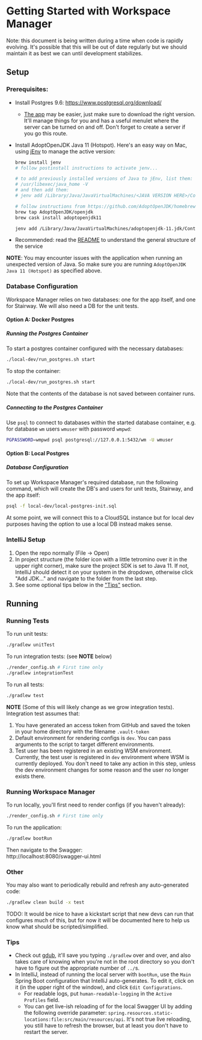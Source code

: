 # Getting Started with Workspace Manager

Note: this document is being written during a time when code is rapidly evolving. It's possible that this will be out of date regularly but we should maintain it as best we can until development stabilizes.

## Setup

### Prerequisites:

- Install Postgres 9.6: https://www.postgresql.org/download/
  - [The app](https://postgresapp.com/downloads.html) may be easier, just make sure to download the right version. It'll manage things for you and has a useful menulet where the server can be turned on and off. Don't forget to create a server if you go this route.
- Install AdoptOpenJDK Java 11 (Hotspot). Here's an easy way on Mac, using [jEnv](https://www.jenv.be/) to manage the active version:

    ```sh
    brew install jenv
    # follow postinstall instructions to activate jenv...
    
    # to add previously installed versions of Java to jEnv, list them:
    # /usr/libexec/java_home -V
    # and then add them:
    # jenv add /Library/Java/JavaVirtualMachines/<JAVA VERSION HERE>/Contents/Home

    # follow instructions from https://github.com/AdoptOpenJDK/homebrew-openjdk to install adoptopenjdk11:
    brew tap AdoptOpenJDK/openjdk
    brew cask install adoptopenjdk11

    jenv add /Library/Java/JavaVirtualMachines/adoptopenjdk-11.jdk/Contents/Home
    ```
- Recommended: read the [README](README.md) to understand the general structure of the service

**NOTE**: You may encounter issues with the application when running an unexpected version of Java. So make sure you are running `AdoptOpenJDK Java 11 (Hotspot)` as specified above.     


### Database Configuration
Workspace Manager relies on two databases: one for the app itself, and one for Stairway. We will also need a DB for the unit tests.

#### Option A: Docker Postgres
##### Running the Postgres Container
To start a postgres container configured with the necessary databases:
```sh
./local-dev/run_postgres.sh start
```
To stop the container:
```sh
./local-dev/run_postgres.sh start
```
Note that the contents of the database is not saved between container runs.

##### Connecting to the Postgres Container
Use `psql` to connect to databases within the started database container, e.g. for database `wm` users `wmuser` with password `wmpwd`:
```sh
PGPASSWORD=wmpwd psql postgresql://127.0.0.1:5432/wm -U wmuser
```

#### Option B: Local Postgres 
##### Database Configuration

To set up Workspace Manager's required database, run the following command, which will create the DB's and users for unit tests, Stairway, and the app itself:

```sh
psql -f local-dev/local-postgres-init.sql
```

At some point, we will connect this to a CloudSQL instance but for local dev purposes having the option to use a local DB instead makes sense.

### IntelliJ Setup

1. Open the repo normally (File -> Open)
2. In project structure (the folder icon with a little tetromino over it in the upper right corner), make sure the project SDK is set to Java 11. If not, IntelliJ should detect it on your system in the dropdown, otherwise click "Add JDK..." and navigate to the folder from the last step.
3. See some optional tips below in the ["Tips"](#tips) section.

## Running

### Running Tests

To run unit tests:

```sh
./gradlew unitTest
```
  
To run integration tests: (see **NOTE** below)

```sh
./render_config.sh # First time only
./gradlew integrationTest
```
 
To run all tests:

```sh
./gradlew test
```

**NOTE** (Some of this will likely change as we grow integration tests). Integration test assumes that:
1. You have generated an access token from GitHub and saved the token in your home directory with the filename `.vault-token`
2. Default environment for rendering configs is `dev`. You can pass arguments to the script to target different environments.
3. Test user has been registered in an existing WSM environment. Currently, the test user is registered in `dev` environment where WSM is currently deployed. You don't need to take any action in this step, unless the dev environment changes for some reason and the user no longer exists there. 


### Running Workspace Manager

To run locally, you'll first need to render configs (if you haven't already): 

```sh
./render_config.sh # First time only
```

To run the application:

```sh
./gradlew bootRun
```

Then navigate to the Swagger:  
http://localhost:8080/swagger-ui.html

### Other

You may also want to periodically rebuild and refresh any auto-generated code:

```sh
./gradlew clean build -x test
```

TODO: It would be nice to have a kickstart script that new devs can run that configures much of this, but for now it will be documented here to help us know what should be scripted/simplified.

### Tips
- Check out [gdub](https://github.com/gdubw/gdub), it'll save you typing `./gradlew` over and over, and also takes care of knowing when you're not in the root directory so you don't have to figure out the appropriate number of `../`s.
- In IntelliJ, instead of running the local server with `bootRun`, use the `Main` Spring Boot configuration that IntelliJ auto-generates. To edit it, click on it (in the upper right of the window), and click `Edit Configurations`.
    - For readable logs, put `human-readable-logging` in the `Active Profiles` field. 
    - You can get live-ish reloading of for the local Swagger UI by adding the following override parameter: `spring.resources.static-locations:file:src/main/resources/api`. It's not true live reloading, you still have to refresh the browser, but at least you don't have to restart the server.
